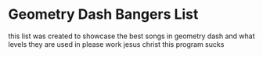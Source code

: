 # Geometry Dash Bangers List
  this list was created to showcase the best songs in geometry dash and what levels they are used in please work jesus christ this program sucks
